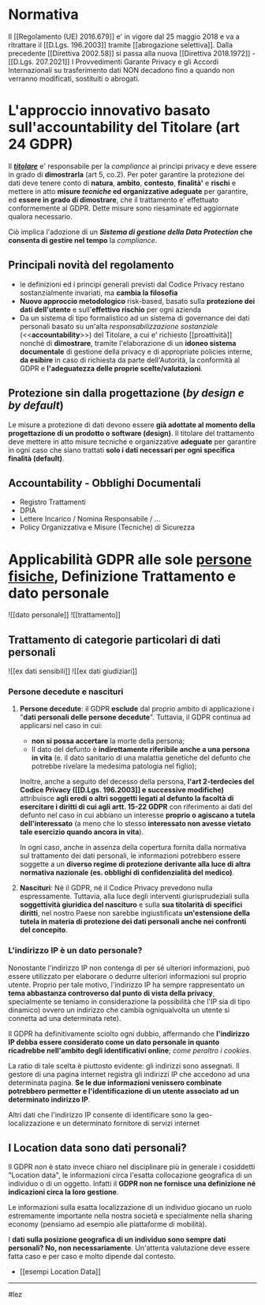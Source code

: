 # Normativa
Il [[Regolamento (UE) 2016.679]] e' in vigore dal 25 maggio 2018 e va a ritrattare il [[D.Lgs. 196.2003]] tramite [[abrogazione selettiva]].
Dalla precedente [[Direttiva 2002.58]] si passa alla nuova [[Direttiva 2018.1972]] - [[D.Lgs. 207.2021]]
I Provvedimenti Garante Privacy e gli Accordi Internazionali su trasferimento dati NON decadono fino a quando non verranno modificati, sostituiti o abrogati.

# L'approccio innovativo basato sull'accountability del Titolare (art 24 GDPR)
Il **_[titolare](<Titolare del trattamento>)_** e' responsabile per la _compliance_ ai principi privacy e deve essere in grado di **dimostrarla** (art 5, co.2). Per poter garantire la protezione dei dati deve tenere conto di **natura**, **ambito**, **contesto**, **finalità'** e **rischi** e mettere in atto **misure _tecniche_ ed organizzative adeguate** per garantire, ed **essere in grado di dimostrare**, che il trattamento e' effettuato conformemente al GDPR. Dette misure sono riesaminate ed aggiornate qualora necessario.

Ciò implica l'adozione di un **_Sistema di gestione della Data Protection_ che consenta di gestire nel tempo** la _compliance_.

## Principali novità del regolamento
- le definizioni ed i principi generali previsti dal Codice Privacy restano sostanzialmente invariati, ma **cambia la filosofia**
- **Nuovo approccio metodologico** risk-based, basato sulla **protezione dei dati dell'utente** e sull'**effettivo rischio** per ogni azienda
- Da un sistema di tipo formalistico ad un sistema di governance dei dati personali basato su un'alta _responsabilizzazione sostanziale_ (\<\<**accountability**>>)  del Titolare, a cui e' richiesto [[proattività]] nonché di **dimostrare**, tramite l'elaborazione di un **idoneo sistema documentale** di gestione della privacy e di appropriate policies interne, **da esibire** in caso di richiesta da parte dell'Autorità, la conformità al GDPR e **l'adeguatezza delle proprie scelte/valutazioni**.

## Protezione sin dalla progettazione (_by design e by default_)

Le misure a protezione di dati devono essere **già adottate al momento della progettazione di un prodotto o software (design)**.
Il titolare del trattamento deve mettere in atto misure tecniche e organizzative **adeguate** per garantire in ogni caso che siano trattati **solo i dati necessari per ogni specifica finalità (default)**.

## Accountability - Obblighi Documentali
- Registro Trattamenti
- DPIA
- Lettere Incarico / Nomina Responsabile / ...
- Policy Organizzativa e Misure (Tecniche) di Sicurezza

# Applicabilità GDPR alle sole [persone fisiche](<persona%20fisica>), Definizione Trattamento e dato personale

![[dato personale]]
![[trattamento]]
 
## Trattamento di categorie particolari di dati personali
![[ex dati sensibili]]
![[ex dati giudiziari]]

### Persone decedute e nascituri
1. **Persone decedute**: il GDPR **esclude** dal proprio ambito di applicazione i "**dati personali delle persone decedute**". Tuttavia, il GDPR continua ad applicarsi nel caso in cui:
	-  **non si possa accertare** la morte della persona;
	- Il dato del defunto è **indirettamente riferibile anche a una persona in vita** (e. il dato sanitario di una malattia genetiche del defunto che potrebbe rivelare la medesima patologia nel figlio);

	Inoltre, anche a seguito del decesso della persona, **l'art 2-terdecies del Codice Privacy ([[D.Lgs. 196.2003]] e successive modifiche)** attribuisce **agli eredi o altri soggetti legati al defunto la facoltà di esercitare i diritti di cui agli artt. 15-22 GDPR** con riferimento ai dati del defunto nel caso in cui abbiano un interesse **proprio o agiscano a tutela dell'interessato** (a meno che lo stesso **interessato non avesse vietato tale esercizio quando ancora in vita**).

	In  ogni caso, anche in assenza della copertura fornita dalla normativa sul trattamento dei dati personali, le informazioni potrebbero essere soggette a un **diverso regime di protezione derivante alla luce di altra normativa nazionale (es. obblighi di confidenzialità del medico)**.

2. **Nascituri**: Né il GDPR, né il Codice Privacy prevedono nulla espressamente. Tuttavia, alla luce degli interventi giurisprudeziali sulla **soggettività giuridica del nascituro** e sulla **sua titolarità di specifici diritti**, nel nostro Paese non sarebbe ingiustificata **un'estensione della tutela in materia di protezione dei dati personali anche nei confronti del concepito**.

### L'indirizzo IP è un dato personale?
Nonostante l'indirizzo IP non contenga di per sé ulteriori informazioni, può essere utilizzato per elaborare o dedurre ulteriori informazioni sul proprio utente. Proprio per tale motivo, l'indirizzo IP ha sempre rappresentato un **tema abbastanza controverso dal punto di vista della privacy**, specialmente se teniamo in considerazione la possibilità che l'IP sia di tipo dinamico) ovvero un indirizzo che cambia ogniqualvolta un utente si connetta ad una determinata rete).

Il GDPR ha definitivamente sciolto ogni dubbio, affermando che **l'indirizzo IP debba essere considerato come un dato personale in quanto ricadrebbe nell'ambito degli identificativi online**; _come peraltro i cookies_.

La ratio di tale scelta è piuttosto evidente: gli indirizzi sono assegnati. Il gestore di una pagina internet registra gli indirizzi IP che accedono ad una determinata pagina. **Se le due informazioni venissero combinate potrebbero permetter e l'identificazione di un utente associato ad un determinato indirizzo IP**.

Altri dati che l'indirizzo IP consente di identificare sono la geo-localizzazione e un determinato fornitore di servizi internet

## I Location data sono dati personali?
Il GDPR non è stato invece chiaro nel disciplinare più in generale i cosiddetti "Location data", le informazioni circa l'esatta collocazione geografica di un individuo o di un oggetto. Infatti il **GDPR non ne fornisce una definizione né indicazioni circa la loro gestione**.

Le informazioni sulla esatta localizzazione di un individuo giocano un ruolo estremamente importante nella nostra società e specialmente nella sharing economy (pensiamo ad esempio alle piattaforme di mobilità).

I **dati sulla posizione geografica di un individuo sono sempre dati personali? No, non necessariamente**. Un'attenta valutazione deve essere fatta caso e per caso e molto dipende dal contesto.

- [[esempi Location Data]]

---
#lez 
